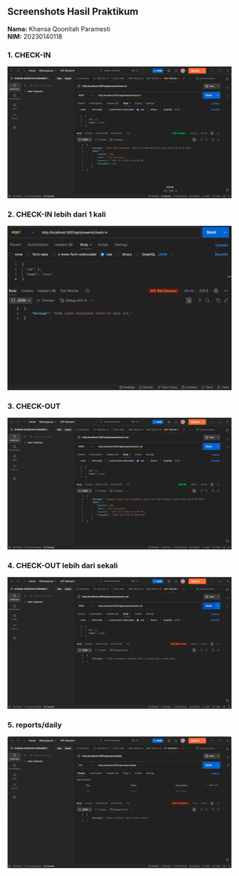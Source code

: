 ## Screenshots Hasil Praktikum

**Nama:** Khansa Qoonitah Paramesti  
**NIM:** 20230140118

### 1. CHECK-IN
![ CHECK-IN](check-in.png)

### 2. CHECK-IN lebih dari 1 kali
![CHECK-IN lebih dari 1 kali](check-in2.png)

### 3. CHECK-OUT 
![CHECK-OUT ](./check-out.png)

### 4. CHECK-OUT lebih dari sekali
![CHECK-OUT lebih dari sekali](Tugas3/check-out2.png)

### 5. reports/daily
![reports/daily](Tugas3/report_daily.png)


